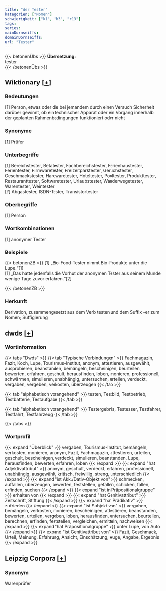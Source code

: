 ```yaml
---
title: "der Tester"
kategorien: ["Nomen"]
schwierigkeit: ["k1", "h3", "r13"]
tags:
series:
mainDornseiffs:
domainDornseiffs:
url: "Tester"
---
```


{{< betonenÜbs >}}
**Übersetzung:**  
tester  
{{< /betonenÜbs >}}

## Wiktionary [[+](https://de.wiktionary.org/wiki/Tester)]

### Bedeutungen
[1] Person, etwas oder die bei jemandem durch einen Versuch Sicherheit darüber gewinnt, ob ein technischer Apparat oder ein Vorgang innerhalb der geplanten Rahmenbedingungen funktioniert oder nicht  

### Synonyme
[1] Prüfer  

### Unterbegriffe
[1] Bereichstester, Betatester, Fachbereichstester, Ferienhaustester, Ferientester, Firmwaretester, Freizeitparktester, Geruchstester, Geschmackstester, Hardwaretester, Hoteltester, Pooltester, Produkttester, Restauranttester, Softwaretester, Urlaubstester, Wanderwegetester, Warentester, Weintester  
[?] Abgastester, ISDN-Tester, Transistortester  

### Oberbegriffe
[1] Person  

### Wortkombinationen
[1] anonymer Tester  

### Beispiele
{{< betonenZB >}}
[1] „Bio-Food-Tester nimmt Bio-Produkte unter die Lupe.“[1]  
[1] „Das hatte jedenfalls die Vorhut der anonymen Tester aus seinem Munde wenige Tage zuvor erfahren.“[2]  

{{< /betonenZB >}}
### Herkunft
Derivation, zusammengesetzt aus dem Verb testen und dem Suffix -er zum Nomen; Suffigierung  



## dwds [[+](https://www.dwds.de/wb/Tester)]

### Wortinformation
{{< tabs "Dwds" >}}
{{< tab "Typische Verbindungen" >}}
Fachmagazin, Fazit, Koch, Lupe, Tourismus-Institut, anonym, attestieren, ausgewählt, ausprobieren, beanstanden, bemängeln, bescheinigen, beurteilen, bewerten, erfahren, geschult, herausfinden, loben, monieren, professionell, schwärmen, simulieren, unabhängig, untersuchen, urteilen, verdeckt, vergaben, vergeben, verkosten, überzeugen
{{< /tab >}}

{{< tab "alphabetisch vorangehend" >}}
testen, Testbild, Testbetrieb, Testbatterie, Testaufgabe
{{< /tab >}}

{{< tab "alphabetisch vorangehend" >}}
Testergebnis, Testesser, Testfahrer, Testfahrt, Testfahrzeug
{{< /tab >}}

{{< /tabs >}}

### Wortprofil
{{< expand "Überblick" >}} vergaben, Tourismus-Institut, bemängeln, verkosten, monieren, anonym, Fazit, Fachmagazin, attestieren, urteilen, geschult, bescheinigen, verdeckt, simulieren, beanstanden, Lupe, herausfinden, bewerten, erfahren, loben {{< /expand >}}
{{< expand "hat Adjektivattribut" >}} anonym, geschult, verdeckt, erfahren, professionell, unabhängig, ausgewählt, kritisch, freiwillig, streng, unterschiedlich {{< /expand >}}
{{< expand "ist Akk./Dativ-Objekt von" >}} schmecken, auffallen, überzeugen, bewerten, feststellen, gefallen, schicken, fallen, erfinden, suchen {{< /expand >}}
{{< expand "ist in Präpositionalgruppe" >}} erhalten von {{< /expand >}}
{{< expand "hat Genitivattribut" >}} Zeitschrift, Stiftung {{< /expand >}}
{{< expand "hat Prädikativ" >}} zufrieden {{< /expand >}}
{{< expand "ist Subjekt von" >}} vergaben, bemängeln, verkosten, monieren, bescheinigen, attestieren, beanstanden, bewerten, urteilen, vergeben, loben, herausfinden, untersuchen, beurteilen, berechnen, erfinden, feststellen, vergleichen, ermitteln, nachweisen {{< /expand >}}
{{< expand "hat Präpositionalgruppe" >}} unter Lupe, von Auto {{< /expand >}}
{{< expand "ist Genitivattribut von" >}} Fazit, Geschmack, Urteil, Meinung, Erfahrung, Ansicht, Einschätzung, Auge, Angabe, Ergebnis {{< /expand >}}

## Leipzig Corpora [[+](https://corpora.uni-leipzig.de/en/res?word=Tester&corpusId=deu_newscrawl-public_2018)]


### Synonym
Warenprüfer

